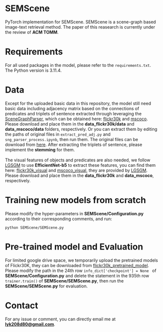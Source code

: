 # SEMScene
PyTorch implementation for SEMScene. SEMScene is a scene-graph based image-text retrieval method. The paper of this reasearch is currently under the review of **ACM TOMM**.
# Requirements
For all used packages in the model, please refer to the ```requirements.txt```. The Python version is 3.11.4.
# Data 
Except for the uploaded basic data in this repository, the model still need basic data including adjacency matrix based on the connections of predicates and triplets of sentence extracted through leveraging the [SceneGraphParser](https://github.com/vacancy/SceneGraphParser), which can be obtained here: [flickr30k](https://drive.google.com/drive/folders/1W02ub0UtV6wE41v59qa9pfxArKGIMtvv?usp=drive_link) and [mscoco](https://drive.google.com/drive/folders/1c0NpqlR0PypWO2JT3FnRrvKDfZa5M0Wm?usp=drive_link). Please download and place them in the **data_flickr30k/data** and **data_mscoco/data** folders, respectively. Or you can extract them by editing the paths of original files in ```extract_pred_adj.py``` and ```sng_parser_process.ipynb```, then run them. The original files can be download from [here](https://drive.google.com/drive/folders/18OHy--6mqbmNLCeushpbKuEI6xlWSLuf?usp=drive_link). After extracting the triplets of sentence, please implement the **stemming** for them. <br/><br/>
The visual features of objects and predicates are also needed, we follow [LGSGM](https://github.com/m2man/LGSGM) to use **EfficientNet-b5** to extract these features, you can find them here: [flickr30k_visual](https://drive.google.com/drive/folders/1IvlmTZ9wUpOVIr9MzPgWZB5aYTaTD0jn) and [mscoco_visual](https://drive.google.com/drive/folders/1Q1Msy6kV0pzZ7uxrDjDQW34Ta9CucI4i), they are provided by [LGSGM](https://github.com/m2man/LGSGM). Please download and place them in the **data_flickr30k** and **data_mscoco**, respectively.
# Training new models from scratch
Please modify the hyper-parameters in **SEMScene/Configuration.py** according to their corresponding comments, and run:
```
python SEMScene/SEMScene.py
```
# Pre-trained model and Evaluation
For limited google drive space, we temporarily upload the pretrained models of Flickr30K, they can be downloaded from [flickr30k_pretrained_model](https://drive.google.com/drive/folders/1weVZduxLwtRn5Q6TBi3n6dBwN9AiUQao?usp=drive_link). Please modify the path in the 24th row ```info_dict['checkpoint'] = None ``` of **SEMScene/Configuration.py** and delete the statement in the 935th row ```trainer.train()``` of **SEMScene/SEMScene.py**, then run the **SEMScene/SEMScene.py** for evaluation.
# Contact
For any issue or comment, you can directly email me at **lyk208d80@gmail.com**.
